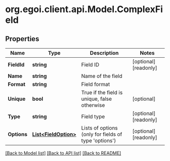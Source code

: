 
# org.egoi.client.api.Model.ComplexField

## Properties

Name | Type | Description | Notes
------------ | ------------- | ------------- | -------------
**FieldId** | **string** | Field ID | [optional] [readonly] 
**Name** | **string** | Name of the field | 
**Format** | **string** | Field format | 
**Unique** | **bool** | True if the field is unique, false otherwise | [optional] 
**Type** | **string** | Field type | [optional] [readonly] 
**Options** | [**List&lt;FieldOption&gt;**](FieldOption.md) | Lists of options (only for fields of type &#39;options&#39;) | [optional] [readonly] 

[[Back to Model list]](../README.md#documentation-for-models)
[[Back to API list]](../README.md#documentation-for-api-endpoints)
[[Back to README]](../README.md)

